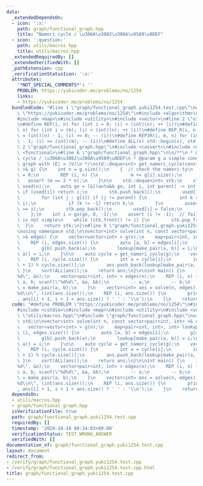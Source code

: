 ```yaml
---
data:
  _extendedDependsOn:
  - icon: ':x:'
    path: graph/functional_graph.hpp
    title: "Namori cycle / \u306A\u3082\u308A\u9589\u8DEF"
  - icon: ':question:'
    path: utils/macros.hpp
    title: utils/macros.hpp
  _extendedRequiredBy: []
  _extendedVerifiedWith: []
  _pathExtension: cpp
  _verificationStatusIcon: ':x:'
  attributes:
    '*NOT_SPECIAL_COMMENTS*': ''
    PROBLEM: https://yukicoder.me/problems/no/1254
    links:
    - https://yukicoder.me/problems/no/1254
  bundledCode: "#line 1 \"graph/functional_graph.yuki1254.test.cpp\"\n#define PROBLEM\
    \ \"https://yukicoder.me/problems/no/1254\"\n#include <algorithm>\n#include <cstdio>\n\
    #include <map>\n#include <utility>\n#include <vector>\n#line 2 \"utils/macros.hpp\"\
    \n#define REP(i, n) for (int i = 0; (i) < (int)(n); ++ (i))\n#define REP3(i, m,\
    \ n) for (int i = (m); (i) < (int)(n); ++ (i))\n#define REP_R(i, n) for (int i\
    \ = (int)(n) - 1; (i) >= 0; -- (i))\n#define REP3R(i, m, n) for (int i = (int)(n)\
    \ - 1; (i) >= (int)(m); -- (i))\n#define ALL(x) std::begin(x), std::end(x)\n#line\
    \ 2 \"graph/functional_graph.hpp\"\n#include <cassert>\n#include <deque>\n#include\
    \ <functional>\n#line 6 \"graph/functional_graph.hpp\"\n\n/**\n * @brief Namori\
    \ cycle / \u306A\u3082\u308A\u9589\u8DEF\n * @param g a simple connected undirected\
    \ graph with |E| = |V|\n */\nstd::deque<int> get_namori_cycle(const std::vector<std::vector<int>\
    \ >& g) {\n    int n = g.size();\n    {  // check the namori-ty\n        int m\
    \ = 0;\n        REP (i, n) {\n            m += g[i].size();\n        }\n     \
    \   assert (m == 2 * n);\n    }\n\n    std::deque<int> stk;\n    std::vector<bool>\
    \ used(n);\n    auto go = [&](auto&& go, int i, int parent) -> int {\n       \
    \ if (used[i]) return i;\n        stk.push_back(i);\n        used[i] = true;\n\
    \        for (int j : g[i]) if (j != parent) {\n            int k = go(go, j,\
    \ i);\n            if (k != -1) return k;\n        }\n        assert (stk.back()\
    \ == i);\n        stk.pop_back();\n        used[i] = false;\n        return -1;\n\
    \    };\n    int i = go(go, 0, -1);\n    assert (i != -1);  // fails if the graph\
    \ is not simple\n    while (stk.front() != i) {\n        stk.pop_front();\n  \
    \  }\n    return stk;\n}\n#line 9 \"graph/functional_graph.yuki1254.test.cpp\"\
    \nusing namespace std;\n\nvector<int> solve(int n, const vector<pair<int, int>\
    \ >& edges) {\n    vector<vector<int> > g(n);\n    map<pair<int, int>, int> lookup;\n\
    \    REP (i, edges.size()) {\n        auto [a, b] = edges[i];\n        g[a].push_back(b);\n\
    \        g[b].push_back(a);\n        lookup[make_pair(a, b)] = i;\n        lookup[make_pair(b,\
    \ a)] = i;\n    }\n\n    auto cycle = get_namori_cycle(g);\n    vector<int> ans;\n\
    \    REP (i, cycle.size()) {\n        int a = cycle[i];\n        int b = cycle[(i\
    \ + 1) % cycle.size()];\n        ans.push_back(lookup[make_pair(a, b)]);\n   \
    \ }\n    sort(ALL(ans));\n    return ans;\n}\n\nint main() {\n    int n; scanf(\"\
    %d\", &n);\n    vector<pair<int, int> > edges(n);\n    REP (i, n) {\n        int\
    \ a, b; scanf(\"%d%d\", &a, &b);\n        -- a;\n        -- b;\n        edges[i]\
    \ = make_pair(a, b);\n    }\n    vector<int> ans = solve(n, edges);\n    printf(\"\
    %d\\n\", (int)ans.size());\n    REP (i, ans.size()) {\n        printf(\"%d%c\"\
    , ans[i] + 1, i + 1 < ans.size() ? ' ' : '\\n');\n    }\n    return 0;\n}\n"
  code: "#define PROBLEM \"https://yukicoder.me/problems/no/1254\"\n#include <algorithm>\n\
    #include <cstdio>\n#include <map>\n#include <utility>\n#include <vector>\n#include\
    \ \"utils/macros.hpp\"\n#include \"graph/functional_graph.hpp\"\nusing namespace\
    \ std;\n\nvector<int> solve(int n, const vector<pair<int, int> >& edges) {\n \
    \   vector<vector<int> > g(n);\n    map<pair<int, int>, int> lookup;\n    REP\
    \ (i, edges.size()) {\n        auto [a, b] = edges[i];\n        g[a].push_back(b);\n\
    \        g[b].push_back(a);\n        lookup[make_pair(a, b)] = i;\n        lookup[make_pair(b,\
    \ a)] = i;\n    }\n\n    auto cycle = get_namori_cycle(g);\n    vector<int> ans;\n\
    \    REP (i, cycle.size()) {\n        int a = cycle[i];\n        int b = cycle[(i\
    \ + 1) % cycle.size()];\n        ans.push_back(lookup[make_pair(a, b)]);\n   \
    \ }\n    sort(ALL(ans));\n    return ans;\n}\n\nint main() {\n    int n; scanf(\"\
    %d\", &n);\n    vector<pair<int, int> > edges(n);\n    REP (i, n) {\n        int\
    \ a, b; scanf(\"%d%d\", &a, &b);\n        -- a;\n        -- b;\n        edges[i]\
    \ = make_pair(a, b);\n    }\n    vector<int> ans = solve(n, edges);\n    printf(\"\
    %d\\n\", (int)ans.size());\n    REP (i, ans.size()) {\n        printf(\"%d%c\"\
    , ans[i] + 1, i + 1 < ans.size() ? ' ' : '\\n');\n    }\n    return 0;\n}\n"
  dependsOn:
  - utils/macros.hpp
  - graph/functional_graph.hpp
  isVerificationFile: true
  path: graph/functional_graph.yuki1254.test.cpp
  requiredBy: []
  timestamp: '2020-10-10 00:34:03+09:00'
  verificationStatus: TEST_WRONG_ANSWER
  verifiedWith: []
documentation_of: graph/functional_graph.yuki1254.test.cpp
layout: document
redirect_from:
- /verify/graph/functional_graph.yuki1254.test.cpp
- /verify/graph/functional_graph.yuki1254.test.cpp.html
title: graph/functional_graph.yuki1254.test.cpp
---
```

